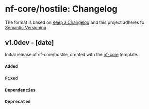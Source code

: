 # nf-core/hostile: Changelog

The format is based on [Keep a Changelog](https://keepachangelog.com/en/1.0.0/)
and this project adheres to [Semantic Versioning](https://semver.org/spec/v2.0.0.html).

## v1.0dev - [date]

Initial release of nf-core/hostile, created with the [nf-core](https://nf-co.re/) template.

### `Added`

### `Fixed`

### `Dependencies`

### `Deprecated`
